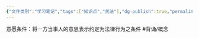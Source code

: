 ```yaml
---
{"文件类别":"学习笔记","tags":["知识点","民法"],"dg-publish":true,"permalink":"/学习笔记studyup/知识点cheese/意愿条件/","dgPassFrontmatter":true,"created":"2024-07-19T09:10:02.344+08:00","updated":"2024-10-28T11:30:28.812+08:00"}
---
```


意愿条件：将一方当事人的意思表示约定为法律行为之条件 #背诵/概念 